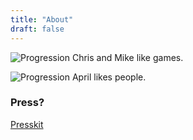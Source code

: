 ```yaml
---
title: "About"
draft: false
---
```



![Progression](/mandc-transparent.png)
Chris and Mike like games.

![Progression](/av.png)
April likes people.


### Press?

[Presskit](https://daylightbasementstudio.com/press/)